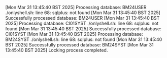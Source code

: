 [Mon Mar 31 13:45:40 BST 2025] Processing database: BM24USER
./onlyshell.sh: line 68: sqlplus: not found
[Mon Mar 31 13:45:40 BST 2025] Successfully processed database: BM24USER
[Mon Mar 31 13:45:40 BST 2025] Processing database: CI01SYST
./onlyshell.sh: line 68: sqlplus: not found
[Mon Mar 31 13:45:40 BST 2025] Successfully processed database: CI01SYST
[Mon Mar 31 13:45:40 BST 2025] Processing database: BM24SYST
./onlyshell.sh: line 68: sqlplus: not found
[Mon Mar 31 13:45:40 BST 2025] Successfully processed database: BM24SYST
[Mon Mar 31 13:45:40 BST 2025] Locking process completed.
